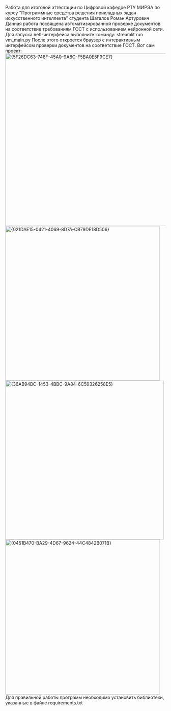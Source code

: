 Работа для итоговой аттестации по Цифровой кафедре РТУ МИРЭА по курсу "Программные средства решения прикладных задач искусственного интеллекта" студента Шаталов Роман Артурович
Данная работа посвящена автоматизированной проверке документов на соответствие требованиям ГОСТ с использованием нейронной сети.
Для запуска веб-интерфейса выполните команду: streamlit run vm_main.py После этого откроется браузер с интерактивным интерфейсом проверки документов на соответствие ГОСТ.
Вот сам проект: 
<img width="541" alt="{5F26DC63-748F-45A0-9A8C-F5BA0E5F9CE7}" src="https://github.com/user-attachments/assets/7860fbd6-5d38-40dd-a66e-c4ba921ab75d" />
<img width="485" alt="{021DAE15-0421-4069-8D7A-CB79DE18D506}" src="https://github.com/user-attachments/assets/859b86ba-507c-47e1-ade3-eae5cd635d95" />
<img width="498" alt="{36AB94BC-1453-4BBC-9A84-6C59326258E5}" src="https://github.com/user-attachments/assets/ca195322-6812-40d3-a824-a43f8d3a7087" />
<img width="486" alt="{0451B470-BA29-4D67-9624-44C4842B071B}" src="https://github.com/user-attachments/assets/9bf9f417-d005-454e-b7bd-1abebf73421c" />
Для правильной работы программ необходимо установить библиотеки, указанные в файле requirements.txt
